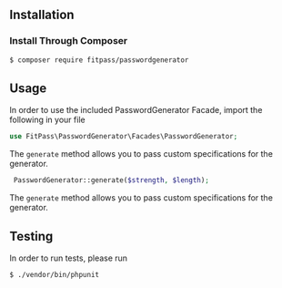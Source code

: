 ## Installation

### Install Through Composer

```bash
$ composer require fitpass/passwordgenerator
```
## Usage

In order to use the included PasswordGenerator Facade, import the following in your file

```php
use FitPass\PasswordGenerator\Facades\PasswordGenerator;
```

The ``generate`` method allows you to pass custom specifications for the generator.

```php
 PasswordGenerator::generate($strength, $length);
```
The ``generate`` method allows you to pass custom specifications for the generator.

## Testing

In order to run tests, please run

```bash
$ ./vendor/bin/phpunit
```

